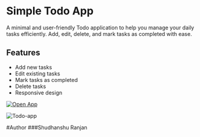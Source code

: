 # Simple Todo App

A minimal and user-friendly Todo application to help you manage your daily tasks efficiently. Add, edit, delete, and mark tasks as completed with ease.

## Features
- Add new tasks
- Edit existing tasks
- Mark tasks as completed
- Delete tasks
- Responsive design
  
[![Open App](https://img.shields.io/badge/Open%20App-Click%20Here-blue?style=for-the-badge)](https://thanosdrome.github.io/Todo-App/)

![Todo-app](https://github.com/user-attachments/assets/7263e6af-bff6-4670-9fbe-cb5c17d59d8c)

#Author
###Shudhanshu Ranjan

